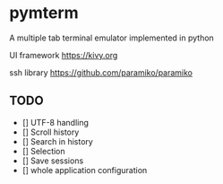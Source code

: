 # pymterm
A multiple tab terminal emulator implemented in python

UI framework https://kivy.org

ssh library https://github.com/paramiko/paramiko

## TODO
- [] UTF-8 handling
- [] Scroll history
- [] Search in history
- [] Selection
- [] Save sessions
- [] whole application configuration
